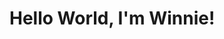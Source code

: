 <!DOCTYPE html>
<html lang="en">
<head>
  <meta charset="UTF-8" />
  <meta name="viewport" content="width=device-width, initial-scale=1.0" />
  <title>Winnie Yao Portfolio</title>
  <link rel="stylesheet" href="style.css" />
</head>
<body>
  <h1>Hello World, I'm Winnie!</h1>
</body>
</html>